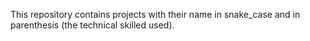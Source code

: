 This repository contains projects with their name in snake_case and in parenthesis (the technical skilled used).
